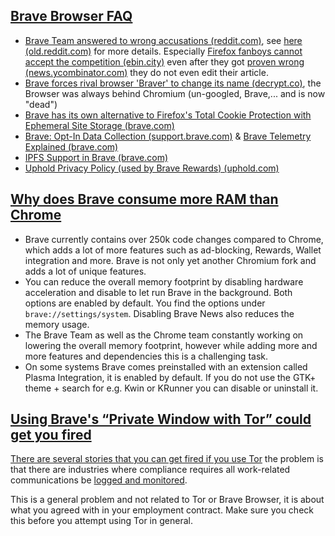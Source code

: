 ## [Brave Browser FAQ](#brave-browser-faq)

- [Brave Team answered to wrong accusations (reddit.com)](https://np.reddit.com/r/brave_browser/comments/nw7et2/i_just_read_a_post_on_rprivacytoolsio_and_wtf/h18fxec/?context=3), see [here (old.reddit.com)](https://old.reddit.com/r/CryptoCurrency/comments/nxce6t/brave_browser_scam_a_fake_privacy_browser_sharing/h1ely5i/) for more details. Especially [Firefox fanboys cannot accept the competition (ebin.city)](http://ebin.city/~werwolf/posts/brave-is-shit/) even after they got [proven wrong (news.ycombinator.com)](https://news.ycombinator.com/item?id=27552530) they do not even edit their article.
- [Brave forces rival browser 'Braver' to change its name (decrypt.co)](https://decrypt.co/35146/brave-forces-rival-browser-braver-change-name), the Browser was always behind Chromium (un-googled, Brave,... and is now "dead")
- [Brave has its own alternative to Firefox's Total Cookie Protection with Ephemeral Site Storage (brave.com)](https://brave.com/privacy-updates/7-ephemeral-storage/)
- [Brave: Opt-In Data Collection (support.brave.com)](https://support.brave.com/hc/en-us/articles/4409406835469) & [Brave Telemetry Explained (brave.com)](https://brave.com/popular-browsers-first-run/)
- [IPFS Support in Brave (brave.com)](https://brave.com/ipfs-support/)
- [Uphold Privacy Policy (used by Brave Rewards) (uphold.com)](https://uphold.com/en/legal/privacy-policy)


## [Why does Brave consume more RAM than Chrome](#why-does-brave-consume-more-ram-than-chrome)

- Brave currently contains over 250k code changes compared to Chrome, which adds a lot of more features such as ad-blocking, Rewards, Wallet integration and more. Brave is not only yet another Chromium fork and adds a lot of unique features.
- You can reduce the overall memory footprint by disabling hardware acceleration and disable to let run Brave in the background. Both options are enabled by default. You find the options under `brave://settings/system`. Disabling Brave News also reduces the memory usage.
- The Brave Team as well as the Chrome team constantly working on lowering the overall memory footprint, however while adding more and more features and dependencies this is a challenging task.
- On some systems Brave comes preinstalled with an extension called Plasma Integration, it is enabled by default. If you do not use the GTK+ theme + search for e.g. Kwin or KRunner you can disable or uninstall it.


## [Using Brave's “Private Window with Tor” could get you fired](#using-brave-s--private-window-with-tor--could-get-you-fired)

[There are several stories that you can get fired if you use Tor](https://old.reddit.com/r/cscareerquestions/comments/rsdg0r/til_pressing_altshiftn_in_brave_browser_will/) the problem is that there are industries where compliance requires all work-related communications be [logged and monitored](https://www.cnbc.com/2021/12/17/jpmorgan-agrees-to-125-million-fine-for-letting-employees-use-whatsapp-to-evade-regulators.html).

This is a general problem and not related to Tor or Brave Browser, it is about what you agreed with in your employment contract. Make sure you check this before you attempt using Tor in general.
